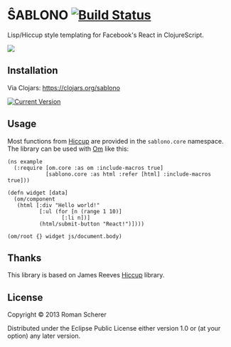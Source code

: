 # ŜABLONO [![Build Status](https://travis-ci.org/r0man/sablono.png)](https://travis-ci.org/r0man/sablono)

Lisp/Hiccup style templating for Facebook's React in ClojureScript.

![](http://imgs.xkcd.com/comics/tags.png)

## Installation

Via Clojars: https://clojars.org/sablono

[![Current Version](https://clojars.org/sablono/latest-version.svg)](https://clojars.org/sablono)

## Usage

Most functions from [Hiccup](https://github.com/weavejester/hiccup)
are provided in the `sablono.core` namespace. The library can be used
with [Om](https://github.com/swannodette/om) like this:

	(ns example
	  (:require [om.core :as om :include-macros true]
				[sablono.core :as html :refer [html] :include-macros true]))

	(defn widget [data]
	  (om/component
	   (html [:div "Hello world!"
			  [:ul (for [n (range 1 10)]
					 [:li n])]
			  (html/submit-button "React!")])))

	(om/root {} widget js/document.body)

## Thanks

This library is based on James Reeves [Hiccup](https://github.com/weavejester/hiccup) library.

## License

Copyright © 2013 Roman Scherer

Distributed under the Eclipse Public License either version 1.0 or (at
your option) any later version.
